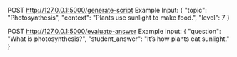 POST http://127.0.0.1:5000/generate-script
Example Input: 
{
  "topic": "Photosynthesis",
  "context": "Plants use sunlight to make food.",
  "level": 7
}

POST http://127.0.0.1:5000/evaluate-answer
Example Input:
{
  "question": "What is photosynthesis?",
  "student_answer": "It’s how plants eat sunlight."
}
